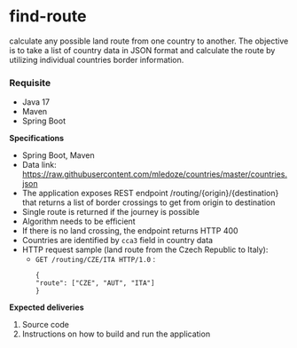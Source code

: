 # find-route
calculate any possible land route from one country to another. The objective is to take a list of country data in JSON format
and calculate the route by utilizing individual countries border information.

### Requisite
- Java 17
- Maven
- Spring Boot

**Specifications**
- Spring Boot, Maven
- Data link: https://raw.githubusercontent.com/mledoze/countries/master/countries.json
- The application exposes REST endpoint /routing/{origin}/{destination} that
  returns a list of border crossings to get from origin to destination
- Single route is returned if the journey is possible
- Algorithm needs to be efficient
- If there is no land crossing, the endpoint returns HTTP 400
- Countries are identified by `cca3` field in country data
- HTTP request sample (land route from the Czech Republic to Italy):
    - `GET /routing/CZE/ITA HTTP/1.0` :
      ```
      {
      "route": ["CZE", "AUT", "ITA"]
      }
      ```

**Expected deliveries**
1. Source code
2. Instructions on how to build and run the application